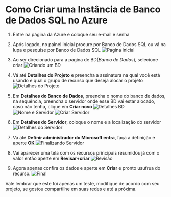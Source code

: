 # **Como Criar uma Instância de Banco de Dados SQL no Azure**

1. Entre na página da Azure e coloque seu e-mail e senha

2. Após logado, no painel inicial procure por Banco de Dados SQL ou vá na lupa e pesquise por Banco de Dados SQL
![Pagina inicial](images/DB1)

3. Ao ser direcionado para a pagina de BD(*Banco de Dados*), selecione criar
![Criando um BD](images/DB2)

4. Vá até **Detalhes do Projeto** e preencha a assinatura na qual você está usando e qual o grupo de recurso que deseja alocar o projeto
![Detalhes do Projeto](images/DB3)

5. Em **Detalhes do Banco de Dados**, preencha o nome do banco de dados, na sequência, preencha o servidor onde esse BD vai estar alocado, caso não tenha, clique em **Criar novo**
![Detalhes BD](images/DB4)
![Nome e Servidor](images/DB4.1)
![Criar Servidor](images/DB4.2)

6. Em **Detalhes do Servidor**, coloque o nome e a localização do servidor
![Detalhes do Servidor](images/DB5)

7. Vá até **Definir administrador do Microsoft entra**, faça a definição e aperte **OK**
![Finalizando Servidor](images/DB6)

8. Vai aparecer uma tela com os recursos principais resumidos já com o valor então aperte em **Revisar+criar**
![Revisão](images/DB7)

9. Agora apenas confira os dados e aperte em **Criar** e pronto usufrua do recurso.
![Final](images/DB8)

Vale lembrar que este foi apenas um teste, modifique de acordo com seu projeto, se gostou compartilhe em suas redes e até a próxima.
